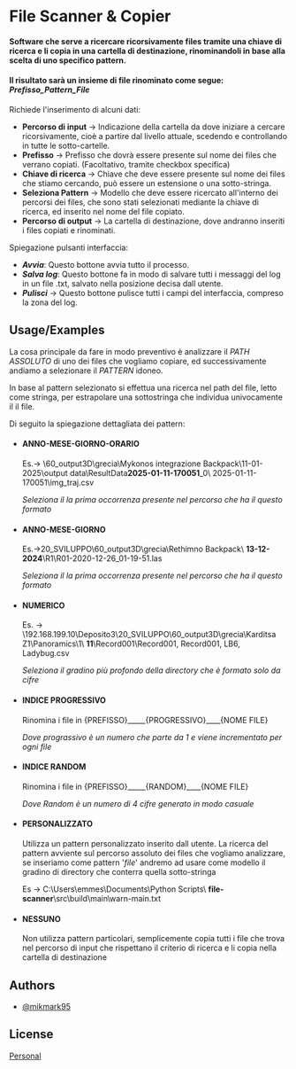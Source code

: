 
# File Scanner & Copier

#### Software che serve a ricercare ricorsivamente files tramite una chiave di ricerca e li copia in una cartella di destinazione, rinominandoli in base alla scelta di uno specifico pattern. 
#### Il risultato sarà un insieme di file rinominato come segue: *Prefisso_Pattern_File*

Richiede l'inserimento di alcuni dati:


- **Percorso di input** → Indicazione della cartella da dove iniziare a cercare ricorsivamente, cioè a partire dal livello attuale, scedendo e controllando in tutte le sotto-cartelle.
- **Prefisso** → Prefisso che dovrà essere presente sul nome dei files che verrano copiati. (Facoltativo, tramite checkbox specifica)
- **Chiave di ricerca** → Chiave che deve essere presente sul nome dei files che stiamo cercando, può essere un estensione o una sotto-stringa.
- **Seleziona Pattern** → Modello che deve essere ricercato all'interno dei percorsi dei files, che sono stati selezionati mediante la chiave di ricerca, ed inserito nel nome del file copiato.
- **Percorso di output** → La cartella di destinazione, dove andranno inseriti i files copiati e rinominati.


Spiegazione pulsanti interfaccia:
 - ***Avvia***: Questo bottone avvia tutto il processo.
 - ***Salva log***: Questo bottone fa in modo di salvare tutti i messaggi del log in un file .txt, salvato nella posizione decisa dall utente.
 - ***Pulisci*** → Questo bottone pulisce tutti i campi del interfaccia, compreso la zona del log.
## Usage/Examples

La cosa principale da fare in modo preventivo è analizzare il *PATH ASSOLUTO* di uno dei files che vogliamo copiare, ed successivamente andiamo a selezionare il *PATTERN* idoneo.

In base al pattern selezionato si effettua una ricerca nel path del file, letto come stringa, per estrapolare una sottostringa che individua univocamente il il file.

Di seguito la spiegazione dettagliata dei pattern:

 

- #### ANNO-MESE-GIORNO-ORARIO

    Es.→ \\60_output3D\grecia\Mykonos integrazione Backpack\11-01-2025\output data\ResultData**2025-01-11-170051**_0\ 2025-01-11-170051\img_traj.csv

    *Seleziona il la prima occorrenza presente nel percorso che ha il questo formato*
    

- #### ANNO-MESE-GIORNO

    Es.→20_SVILUPPO\60_output3D\grecia\Rethimno Backpack\ __13-12-2024__\R1\R01-2020-12-26_01-19-51.las

    *Seleziona il la prima occorrenza presente nel percorso che ha il questo formato*


- #### NUMERICO

    Es. → \\192.168.199.10\Deposito3\20_SVILUPPO\60_output3D\grecia\Karditsa Z1\Panoramics\1\ __11__\Record001\Record001, Record001, LB6, Ladybug.csv

    *Seleziona il gradino più profondo della directory che è formato solo da cifre*

- #### INDICE PROGRESSIVO
    Rinomina i file in {PREFISSO}_____{PROGRESSIVO}____{NOME FILE}
    
    *Dove prograssivo è un numero che parte da 1 e viene incrementato per ogni file*

- #### INDICE RANDOM
    Rinomina i file in {PREFISSO}_____{RANDOM}____{NOME FILE}
    
    *Dove Random è un numero di 4 cifre generato in modo casuale*

- #### PERSONALIZZATO
    Utilizza un pattern personalizzato inserito dall utente. La ricerca del pattern avviente sul percorso assoluto dei files che vogliamo analizzare, se inseriamo come pattern '*file*' andremo ad usare come modello il gradino di directory che conterra quella sotto-stringa
    
    Es → C:\Users\emmes\Documents\Python Scripts\ __file-scanner__\src\build\main\warn-main.txt

- #### NESSUNO
    Non utilizza pattern particolari, semplicemente copia tutti i file che trova nel percorso di input che rispettano il criterio di ricerca e li copia nella cartella di destinazione




## Authors

- [@mikmark95](https://github.com/mikmark95)


## License

[Personal](https://raw.githubusercontent.com/mikmark95/file-scanner/refs/heads/main/LICENSE)
